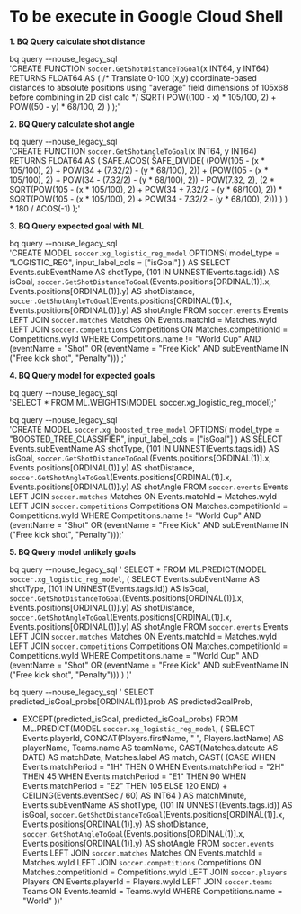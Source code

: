 # **To be execute in Google Cloud Shell**

**1. BQ Query calculate shot distance**

bq query --nouse_legacy_sql \
'CREATE FUNCTION `soccer.GetShotDistanceToGoal`(x INT64, y INT64)
RETURNS FLOAT64
AS (
 /* Translate 0-100 (x,y) coordinate-based distances to absolute positions
 using "average" field dimensions of 105x68 before combining in 2D dist calc */
 SQRT(
   POW((100 - x) * 105/100, 2) +
   POW((50 - y) * 68/100, 2)
   )
 );'

**2.  BQ Query calculate shot angle**

bq query --nouse_legacy_sql \
'CREATE FUNCTION `soccer.GetShotAngleToGoal`(x INT64, y INT64)
RETURNS FLOAT64
AS (
  SAFE.ACOS(
    SAFE_DIVIDE(
      (POW(105 - (x * 105/100), 2) + POW(34 + (7.32/2) - (y * 68/100), 2)) +
      (POW(105 - (x * 105/100), 2) + POW(34 - (7.32/2) - (y * 68/100), 2)) -
      POW(7.32, 2),
      (2 *
      SQRT(POW(105 - (x * 105/100), 2) + POW(34 + 7.32/2 - (y * 68/100), 2)) *
      SQRT(POW(105 - (x * 105/100), 2) + POW(34 - 7.32/2 - (y * 68/100), 2)))
    )
  ) * 180 / ACOS(-1)
);'

**3.  BQ Query expected goal with ML**

bq query --nouse_legacy_sql \
'CREATE MODEL `soccer.xg_logistic_reg_model`
OPTIONS(
  model_type = "LOGISTIC_REG",
  input_label_cols = ["isGoal"]
) AS
SELECT
  Events.subEventName AS shotType,
  (101 IN UNNEST(Events.tags.id)) AS isGoal,
  `soccer.GetShotDistanceToGoal`(Events.positions[ORDINAL(1)].x, Events.positions[ORDINAL(1)].y) AS shotDistance,
  `soccer.GetShotAngleToGoal`(Events.positions[ORDINAL(1)].x, Events.positions[ORDINAL(1)].y) AS shotAngle
FROM
  `soccer.events` Events
LEFT JOIN
  `soccer.matches` Matches ON Events.matchId = Matches.wyId
LEFT JOIN
  `soccer.competitions` Competitions ON Matches.competitionId = Competitions.wyId
WHERE
  Competitions.name != "World Cup"
  AND (eventName = "Shot" OR (eventName = "Free Kick" AND subEventName IN ("Free kick shot", "Penalty")))
;'

**4.  BQ Query model for expected goals**

bq query --nouse_legacy_sql \
'SELECT * FROM ML.WEIGHTS(MODEL soccer.xg_logistic_reg_model);'

bq query --nouse_legacy_sql \
'CREATE MODEL `soccer.xg_boosted_tree_model`
OPTIONS(
  model_type = "BOOSTED_TREE_CLASSIFIER",
  input_label_cols = ["isGoal"]
) AS
SELECT
  Events.subEventName AS shotType,
  (101 IN UNNEST(Events.tags.id)) AS isGoal,
  `soccer.GetShotDistanceToGoal`(Events.positions[ORDINAL(1)].x, Events.positions[ORDINAL(1)].y) AS shotDistance,
  `soccer.GetShotAngleToGoal`(Events.positions[ORDINAL(1)].x, Events.positions[ORDINAL(1)].y) AS shotAngle
FROM
  `soccer.events` Events
LEFT JOIN
  `soccer.matches` Matches ON Events.matchId = Matches.wyId
LEFT JOIN
  `soccer.competitions` Competitions ON Matches.competitionId = Competitions.wyId
WHERE
  Competitions.name != "World Cup"
  AND (eventName = "Shot" OR (eventName = "Free Kick" AND subEventName IN ("Free kick shot", "Penalty")));'

**5.  BQ Query model unlikely goals**

bq query --nouse_legacy_sql '
SELECT *
FROM ML.PREDICT(MODEL `soccer.xg_logistic_reg_model`,
(
  SELECT
    Events.subEventName AS shotType,
    (101 IN UNNEST(Events.tags.id)) AS isGoal,
    `soccer.GetShotDistanceToGoal`(Events.positions[ORDINAL(1)].x, Events.positions[ORDINAL(1)].y) AS shotDistance,
    `soccer.GetShotAngleToGoal`(Events.positions[ORDINAL(1)].x, Events.positions[ORDINAL(1)].y) AS shotAngle
  FROM
    `soccer.events` Events
  LEFT JOIN
    `soccer.matches` Matches ON Events.matchId = Matches.wyId
  LEFT JOIN
    `soccer.competitions` Competitions ON Matches.competitionId = Competitions.wyId
  WHERE
    Competitions.name = "World Cup" AND
    (eventName = "Shot" OR (eventName = "Free Kick" AND subEventName IN ("Free kick shot", "Penalty")))
)
)'

bq query --nouse_legacy_sql '
SELECT
  predicted_isGoal_probs[ORDINAL(1)].prob AS predictedGoalProb,
  * EXCEPT(predicted_isGoal, predicted_isGoal_probs)
FROM ML.PREDICT(MODEL `soccer.xg_logistic_reg_model`,
(
  SELECT
    Events.playerId,
    CONCAT(Players.firstName, " ", Players.lastName) AS playerName,
    Teams.name AS teamName,
    CAST(Matches.dateutc AS DATE) AS matchDate,
    Matches.label AS match,
    CAST(
      (CASE
        WHEN Events.matchPeriod = "1H" THEN 0
        WHEN Events.matchPeriod = "2H" THEN 45
        WHEN Events.matchPeriod = "E1" THEN 90
        WHEN Events.matchPeriod = "E2" THEN 105
        ELSE 120
      END) +
      CEILING(Events.eventSec / 60) AS INT64
    ) AS matchMinute,
    Events.subEventName AS shotType,
    (101 IN UNNEST(Events.tags.id)) AS isGoal,
    `soccer.GetShotDistanceToGoal`(Events.positions[ORDINAL(1)].x, Events.positions[ORDINAL(1)].y) AS shotDistance,
    `soccer.GetShotAngleToGoal`(Events.positions[ORDINAL(1)].x, Events.positions[ORDINAL(1)].y) AS shotAngle
  FROM
    `soccer.events` Events
  LEFT JOIN
    `soccer.matches` Matches ON Events.matchId = Matches.wyId
  LEFT JOIN
    `soccer.competitions` Competitions ON Matches.competitionId = Competitions.wyId
  LEFT JOIN
    `soccer.players` Players ON Events.playerId = Players.wyId
  LEFT JOIN
    `soccer.teams` Teams ON Events.teamId = Teams.wyId
  WHERE
    Competitions.name = "World"
))'